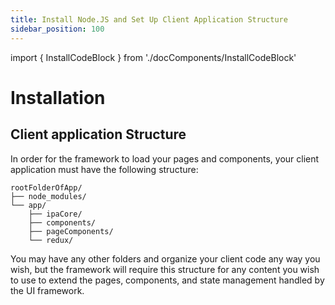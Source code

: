 ```yaml
---
title: Install Node.JS and Set Up Client Application Structure
sidebar_position: 100
---
```


import { InstallCodeBlock } from './docComponents/InstallCodeBlock'

# Installation

<InstallCodeBlock />

##  Client application Structure

In order for the framework to load your pages and components, your
client application must have the following structure:

```
rootFolderOfApp/
├── node_modules/
└── app/
    ├── ipaCore/
    ├── components/
    ├── pageComponents/
    └── redux/
```

You may have any other folders and organize your client code any way you
wish, but the framework will require this structure for any content you
wish to use to extend the pages, components, and state management
handled by the UI framework.